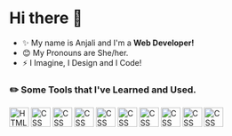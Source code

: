 # Hi there 👋
* ✨ My name is Anjali and I'm a <strong>Web Developer!</strong>
* 😊 My Pronouns are She/her.
* ⚡ I Imagine, I Design and I Code!

### ✏️ Some Tools that I've Learned and Used.
<p align="left">
<img src="https://cdn.jsdelivr.net/gh/devicons/devicon/icons/html5/html5-plain-wordmark.svg" alt="HTML" width="35" height="35"/>
<img src="https://cdn.jsdelivr.net/gh/devicons/devicon/icons/css3/css3-original-wordmark.svg" alt="CSS" width="35" height="35"/>
<img src="https://cdn.jsdelivr.net/gh/devicons/devicon/icons/javascript/javascript-original.svg" alt="CSS" width="35" height="35" />
<img src="https://cdn.jsdelivr.net/gh/devicons/devicon/icons/mysql/mysql-original-wordmark.svg" alt="CSS" width="35" height="35" />
<img src="https://cdn.jsdelivr.net/gh/devicons/devicon/icons/figma/figma-original.svg" alt="CSS" width="35" height="35"/>
<img src="https://cdn.jsdelivr.net/gh/devicons/devicon/icons/nodejs/nodejs-original-wordmark.svg" alt="CSS" width="35" height="35"/>
<img src="https://cdn.jsdelivr.net/gh/devicons/devicon/icons/react/react-original-wordmark.svg"alt="CSS" width="35" height="35" />
<img src="https://cdn.jsdelivr.net/gh/devicons/devicon/icons/php/php-plain.svg"alt="CSS" width="35" height="35" />
<img src="https://cdn.jsdelivr.net/gh/devicons/devicon/icons/mongodb/mongodb-original-wordmark.svg" alt="CSS" width="35" height="35"/>
<img src="https://icons8.com/icon/2177/command-line"alt="CSS" width="35" height="35" />                               
         
</p>
